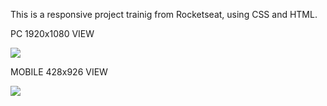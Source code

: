 This is a responsive project trainig from Rocketseat, using CSS and HTML.<br>
<p> PC 1920x1080 VIEW </p>
<img src="BrunoGuimar/RocketCoffee/gitimgpc.png"> </img>
<br>
<p> MOBILE 428x926 VIEW </p>
<img src="BrunoGuimar/RocketCoffee/gitimgmobile.png"> </img>
